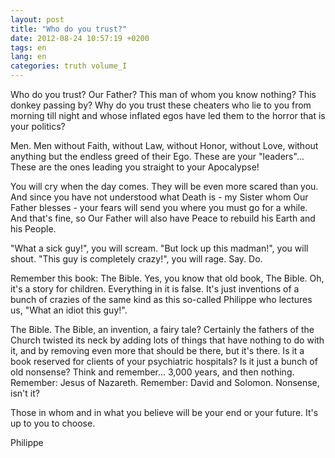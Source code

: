 ```yaml
---
layout: post
title: "Who do you trust?"
date: 2012-08-24 10:57:19 +0200
tags: en
lang: en
categories: truth volume_I
---
```

Who do you trust? Our Father? This man of whom you know nothing? This donkey passing by? Why do you trust these cheaters who lie to you from morning till night and whose inflated egos have led them to the horror that is your politics?

Men. Men without Faith, without Law, without Honor, without Love, without anything but the endless greed of their Ego. These are your "leaders"... These are the ones leading you straight to your Apocalypse!

You will cry when the day comes. They will be even more scared than you. And since you have not understood what Death is - my Sister whom Our Father blesses - your fears will send you where you must go for a while. And that's fine, so Our Father will also have Peace to rebuild his Earth and his People.

"What a sick guy!", you will scream. "But lock up this madman!", you will shout. "This guy is completely crazy!", you will rage. Say. Do.

Remember this book: The Bible. Yes, you know that old book, The Bible. Oh, it's a story for children. Everything in it is false. It's just inventions of a bunch of crazies of the same kind as this so-called Philippe who lectures us, "What an idiot this guy!".

The Bible. The Bible, an invention, a fairy tale? Certainly the fathers of the Church twisted its neck by adding lots of things that have nothing to do with it, and by removing even more that should be there, but it's there.
Is it a book reserved for clients of your psychiatric hospitals? Is it just a bunch of old nonsense? Think and remember... 3,000 years, and then nothing. Remember: Jesus of Nazareth. Remember: David and Solomon. Nonsense, isn't it?

Those in whom and in what you believe will be your end or your future. It's up to you to choose.

Philippe

<!-- 
This work is licensed under a Creative Commons Attribution-NonCommercial 4.0 International License.
-->